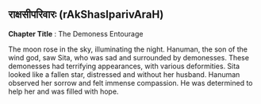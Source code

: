 ## राक्षसीपरिवारः (rAkShasIparivAraH)
**Chapter Title** : The Demoness Entourage

The moon rose in the sky, illuminating the night. Hanuman, the son of the wind god, saw Sita, who was sad and surrounded by demonesses. These demonesses had terrifying appearances, with various deformities. Sita looked like a fallen star, distressed and without her husband. Hanuman observed her sorrow and felt immense compassion. He was determined to help her and was filled with hope.